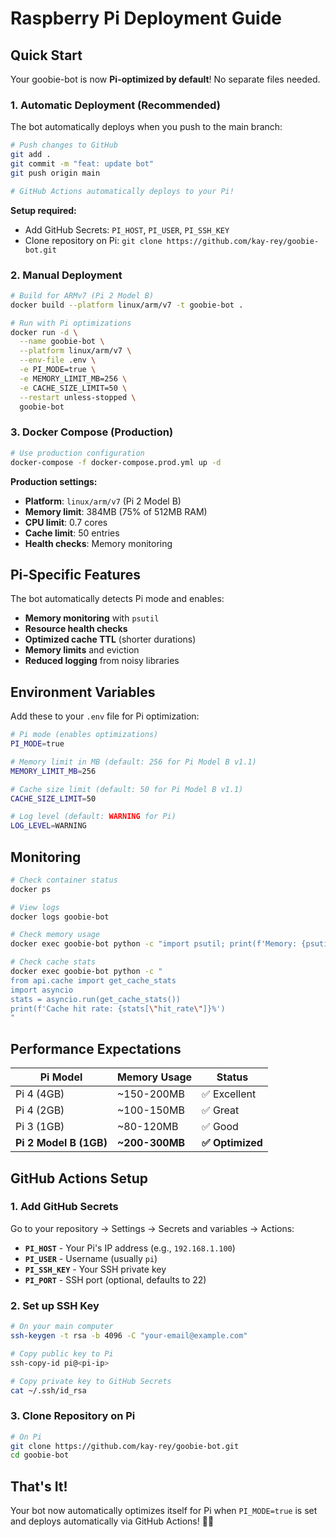 # Raspberry Pi Deployment Guide

## Quick Start

Your goobie-bot is now **Pi-optimized by default**! No separate files needed.

### 1. Automatic Deployment (Recommended)

The bot automatically deploys when you push to the main branch:

```bash
# Push changes to GitHub
git add .
git commit -m "feat: update bot"
git push origin main

# GitHub Actions automatically deploys to your Pi!
```

**Setup required:**

- Add GitHub Secrets: `PI_HOST`, `PI_USER`, `PI_SSH_KEY`
- Clone repository on Pi: `git clone https://github.com/kay-rey/goobie-bot.git`

### 2. Manual Deployment

```bash
# Build for ARMv7 (Pi 2 Model B)
docker build --platform linux/arm/v7 -t goobie-bot .

# Run with Pi optimizations
docker run -d \
  --name goobie-bot \
  --platform linux/arm/v7 \
  --env-file .env \
  -e PI_MODE=true \
  -e MEMORY_LIMIT_MB=256 \
  -e CACHE_SIZE_LIMIT=50 \
  --restart unless-stopped \
  goobie-bot
```

### 3. Docker Compose (Production)

```bash
# Use production configuration
docker-compose -f docker-compose.prod.yml up -d
```

**Production settings:**

- **Platform**: `linux/arm/v7` (Pi 2 Model B)
- **Memory limit**: 384MB (75% of 512MB RAM)
- **CPU limit**: 0.7 cores
- **Cache limit**: 50 entries
- **Health checks**: Memory monitoring

## Pi-Specific Features

The bot automatically detects Pi mode and enables:

- **Memory monitoring** with `psutil`
- **Resource health checks**
- **Optimized cache TTL** (shorter durations)
- **Memory limits** and eviction
- **Reduced logging** from noisy libraries

## Environment Variables

Add these to your `.env` file for Pi optimization:

```bash
# Pi mode (enables optimizations)
PI_MODE=true

# Memory limit in MB (default: 256 for Pi Model B v1.1)
MEMORY_LIMIT_MB=256

# Cache size limit (default: 50 for Pi Model B v1.1)
CACHE_SIZE_LIMIT=50

# Log level (default: WARNING for Pi)
LOG_LEVEL=WARNING
```

## Monitoring

```bash
# Check container status
docker ps

# View logs
docker logs goobie-bot

# Check memory usage
docker exec goobie-bot python -c "import psutil; print(f'Memory: {psutil.virtual_memory().percent}%')"

# Check cache stats
docker exec goobie-bot python -c "
from api.cache import get_cache_stats
import asyncio
stats = asyncio.run(get_cache_stats())
print(f'Cache hit rate: {stats[\"hit_rate\"]}%')
"
```

## Performance Expectations

| Pi Model               | Memory Usage   | Status           |
| ---------------------- | -------------- | ---------------- |
| Pi 4 (4GB)             | ~150-200MB     | ✅ Excellent     |
| Pi 4 (2GB)             | ~100-150MB     | ✅ Great         |
| Pi 3 (1GB)             | ~80-120MB      | ✅ Good          |
| **Pi 2 Model B (1GB)** | **~200-300MB** | **✅ Optimized** |

## GitHub Actions Setup

### 1. Add GitHub Secrets

Go to your repository → Settings → Secrets and variables → Actions:

- **`PI_HOST`** - Your Pi's IP address (e.g., `192.168.1.100`)
- **`PI_USER`** - Username (usually `pi`)
- **`PI_SSH_KEY`** - Your SSH private key
- **`PI_PORT`** - SSH port (optional, defaults to 22)

### 2. Set up SSH Key

```bash
# On your main computer
ssh-keygen -t rsa -b 4096 -C "your-email@example.com"

# Copy public key to Pi
ssh-copy-id pi@<pi-ip>

# Copy private key to GitHub Secrets
cat ~/.ssh/id_rsa
```

### 3. Clone Repository on Pi

```bash
# On Pi
git clone https://github.com/kay-rey/goobie-bot.git
cd goobie-bot
```

## That's It!

Your bot now automatically optimizes itself for Pi when `PI_MODE=true` is set and deploys automatically via GitHub Actions! 🍓🤖
